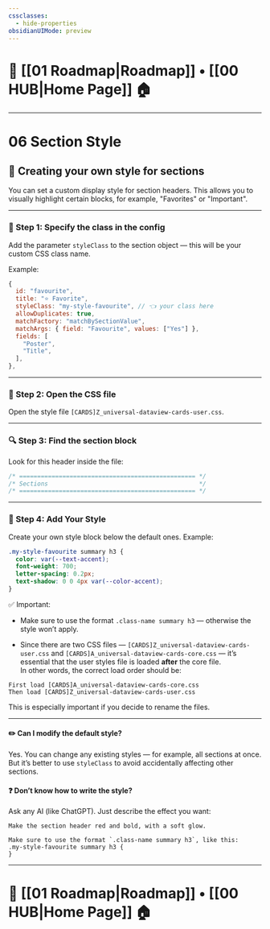 ```yaml
---
cssclasses:
  - hide-properties
obsidianUIMode: preview
---
```


# 🧭 [[01 Roadmap|Roadmap]] • [[00 HUB|Home Page]] 🏠
---
# **06 Section Style**

## 🧩 **Creating your own style for sections**

You can set a custom display style for section headers. This allows you to visually highlight certain blocks, for example, "Favorites" or "Important".

---

### 🔧 Step 1: Specify the class in the config

Add the parameter `styleClass` to the section object — this will be your custom CSS class name.

Example:

```js
{
  id: "favourite",
  title: "⭐ Favorite",
  styleClass: "my-style-favourite", // 👈 your class here
  allowDuplicates: true,
  matchFactory: "matchBySectionValue",
  matchArgs: { field: "Favourite", values: ["Yes"] },
  fields: [
    "Poster",
    "Title",
  ],
},
```

---
### 📁 Step 2: Open the CSS file

Open the style file `[CARDS]Z_universal-dataview-cards-user.css`.

---

### 🔍 Step 3: Find the section block

Look for this header inside the file:

```css
/* ================================================= */
/* Sections                                          */
/* ================================================= */
```

---
### 🎨 Step 4: Add Your Style

Create your own style block below the default ones. Example:

```css
.my-style-favourite summary h3 {
  color: var(--text-accent);
  font-weight: 700;
  letter-spacing: 0.2px;
  text-shadow: 0 0 4px var(--color-accent);
}
```

✅ Important:

- Make sure to use the format `.class-name summary h3` — otherwise the style won’t apply.
    
- Since there are two CSS files — `[CARDS]Z_universal-dataview-cards-user.css` and `[CARDS]A_universal-dataview-cards-core.css` — it’s essential that the user styles file is loaded **after** the core file.  
    In other words, the correct load order should be:
```text
First load [CARDS]A_universal-dataview-cards-core.css  
Then load [CARDS]Z_universal-dataview-cards-user.css
```
This is especially important if you decide to rename the files.

---

#### ✏️ Can I modify the default style?

Yes. You can change any existing styles — for example, all sections at once. But it’s better to use `styleClass` to avoid accidentally affecting other sections.

#### ❓ Don’t know how to write the style?

Ask any AI (like ChatGPT). Just describe the effect you want:

```text
Make the section header red and bold, with a soft glow.

Make sure to use the format `.class-name summary h3`, like this:
.my-style-favourite summary h3 {
}
```

---
# 🧭 [[01 Roadmap|Roadmap]] • [[00 HUB|Home Page]] 🏠